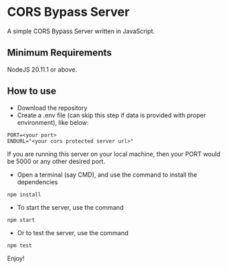 # CORS Bypass Server

A simple CORS Bypass Server written in JavaScript.

## Minimum Requirements

NodeJS 20.11.1 or above.

## How to use

- Download the repository
- Create a .env file (can skip this step if data is provided with proper environment), like below:

```properties
PORT=<your port>
ENDURL="<your cors protected server url>"
```
If you are running this server on your local machine, then your PORT would be 5000 or any other desired port.

- Open a terminal (say CMD), and use the command to install the dependencies

```
npm install
```

- To start the server, use the command
```
npm start
```

- Or to test the server, use the command
```
npm test
```

Enjoy!